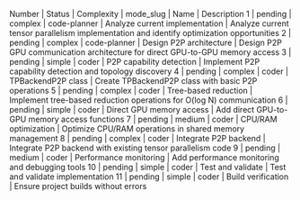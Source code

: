 Number	|	Status	|	Complexity	|	mode_slug	|	Name	|	Description
1	|	pending	|	complex	|	code-planner	|	Analyze current implementation	|	Analyze current tensor parallelism implementation and identify optimization opportunities
2	|	pending	|	complex	|	code-planner	|	Design P2P architecture	|	Design P2P GPU communication architecture for direct GPU-to-GPU memory access
3	|	pending	|	simple	|	coder	|	P2P capability detection	|	Implement P2P capability detection and topology discovery
4	|	pending	|	complex	|	coder	|	TPBackendP2P class	|	Create TPBackendP2P class with basic P2P operations
5	|	pending	|	complex	|	coder	|	Tree-based reduction	|	Implement tree-based reduction operations for O(log N) communication
6	|	pending	|	simple	|	coder	|	Direct GPU memory access	|	Add direct GPU-to-GPU memory access functions
7	|	pending	|	medium	|	coder	|	CPU/RAM optimization	|	Optimize CPU/RAM operations in shared memory management
8	|	pending	|	complex	|	coder	|	Integrate P2P backend	|	Integrate P2P backend with existing tensor parallelism code
9	|	pending	|	medium	|	coder	|	Performance monitoring	|	Add performance monitoring and debugging tools
10	|	pending	|	simple	|	coder	|	Test and validate	|	Test and validate implementation
11	|	pending	|	simple	|	coder	|	Build verification	|	Ensure project builds without errors
